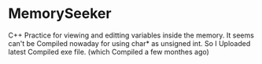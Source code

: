 # MemorySeeker
C++ Practice for viewing and editting variables inside the memory.
It seems can't be Compiled nowaday for using char* as unsigned int.
So I Uploaded latest Compiled exe file. (which Compiled a few monthes ago)
